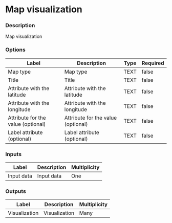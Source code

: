 # Map visualization
###  Description
Map visualization
###  Options
| Label | Description | Type | Required |
|---|---|---|---|
| Map type | Map type | TEXT | false |
| Title | Title | TEXT | false |
| Attribute with the latitude | Attribute with the latitude | TEXT | false |
| Attribute with the longitude | Attribute with the longitude | TEXT | false |
| Attribute for the value (optional) | Attribute for the value (optional) | TEXT | false |
| Label attribute (optional) | Label attribute (optional) | TEXT | false |
###  Inputs
| Label | Description | Multiplicity |
|---|---|---|
| Input data | Input data | One |
###  Outputs
| Label | Description | Multiplicity |
|---|---|---|
| Visualization | Visualization | Many |
